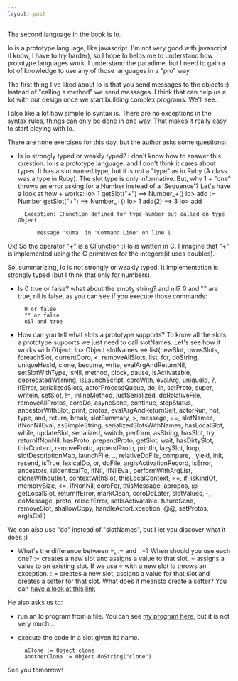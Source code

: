 ```yaml
---
layout: post
---
```


The second language in the book is Io.

Io is a prototype language, like javascript. I'm not very good with javascript (I know, I have to try harder), so I hope Io helps me to understand how prototype languages work. I understand the paradime, but I need to gain a lot of knowledge to use any of those languages in a "pro" way.

The first thing I've liked about Io is that you send messages to the objects :) Instead of "calling a method" we send messages. I think that can help us a lot with our design once we start building complex programs. We'll see.

I also like a lot how simple Io syntax is. There are no exceptions in the syntax rules, things can only be done in one way. That makes it really easy to start playing with Io.

There are none exercises for this day, but the author asks some questions:

- Is Io strongly typed or weakly typed?
I don't know how to answer this question. Io is a prototype language, and I don't think it cares about types. It has a slot named type, but it is not a "type" as in Ruby (A class was a type in Ruby). The slot type is only informative. But, why 1 + "one" throws an error asking for a Number instead of a 'Sequence'? Let's have a look at how + works:
        Io> 1 getSlot("+")
        ==> Number_+()
        Io> add := Number getSlot("+")
        ==> Number_+()
        Io> 1 add(2)
        ==> 3
        Io> add

        Exception: CFunction defined for type Number but called on type Object
          ---------
            message 'suma' in 'Command Line' on line 1

Ok! So the operator "+" is a [CFunction](https://gist.github.com/stevedekorte/io/blob/master/docs/reference/Core/Core/CFunction/index.html) :) Io is written in C. I imagine that "+" is implemented using the C primitives for the integers(it uses doubles).

So, summarizing, Io is not strongly or weakly typed. It implementation is strongly typed (but I think that only for numbers).

- Is 0 true or false? what about the empty string? and nil?
0 and "" are true, nil is false, as you can see if you execute those commands:

        0 or false
        "" or false
        nil and true

- How can you tell what slots a prototype supports?
To know all the slots a prototype supports we just need to call slotNames. Let's see how it works with Object:
        Io> Object slotNames
        ==> list(newSlot, ownsSlots, foreachSlot, currentCoro, <, removeAllSlots, list, for, doString, uniqueHexId, clone,
        become, write, evalArgAndReturnNil, setSlotWithType, isNil, method, block, pause, isActivatable, deprecatedWarning,
        isLaunchScript, coroWith, evalArg, uniqueId, ?, ifError, serializedSlots, actorProcessQueue, do, in, setProto, super,
        writeln, setSlot, !=, inlineMethod, justSerialized, doRelativeFile, removeAllProtos, coroDo, asyncSend, continue,
        stopStatus, ancestorWithSlot, print, protos, evalArgAndReturnSelf, actorRun, not, type, and, return, break,
        slotSummary, >, message, ==, slotNames, ifNonNilEval, asSimpleString, serializedSlotsWithNames, hasLocalSlot, while,
        updateSlot, serialized, switch, perform, asString, hasSlot, try, returnIfNonNil, hasProto, prependProto, getSlot, wait,
        hasDirtySlot, thisContext, removeProto, appendProto, println, lazySlot, loop, slotDescriptionMap, launchFile, ..,
        relativeDoFile, compare, , yield, init, resend, isTrue, lexicalDo, or, doFile, argIsActivationRecord, isError, ancestors,
        isIdenticalTo, ifNil, ifNilEval, performWithArgList, cloneWithoutInit, contextWithSlot, thisLocalContext, >=, if, isKindOf,
        memorySize, <=, ifNonNil, coroFor, thisMessage, apropos, @, getLocalSlot, returnIfError, markClean, coroDoLater, slotValues,
        -, doMessage, proto, raiseIfError, setIsActivatable, futureSend, removeSlot, shallowCopy, handleActorException, @@, setProtos,
        argIsCall)

We can also use "do" instead of "slotNames", but I let you discover what it does ;)

- What's the difference between =, := and ::=? When should you use each one?
:= creates a new slot and assigns a value to that slot. = assigns a value to an existing slot. If we use = with a new slot Io throws an exception.
::= creates a new slot, assigns a value for that slot and creates a setter for that slot. What does it meansto create a setter? You can [have a look at this link](http://stackoverflow.com/questions/5972327/whats-the-difference-between-newslot-and-setslot-in-the-io-language)

He also asks us to:
- run an Io program from a file.
You can see [my program here](https://github.com/plagelao/7languages7weeks/blob/exercises/io/day-1/program.io), but it is not very much...

- execute the code in a slot given its name.

        aClone := Object clone
        anotherClone := Object doString("clone")


See you tomorrow!

